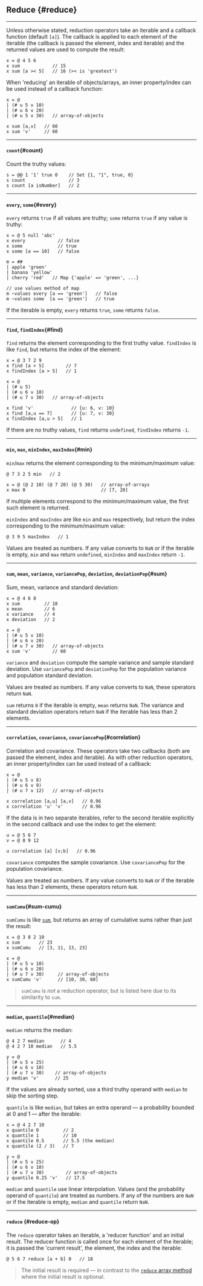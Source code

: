 ## Reduce {#reduce}

---

Unless otherwise stated, reduction operators take an iterable and a callback function (default `[a]`). The callback is applied to each element of the iterable (the callback is passed the element, index and iterable) and the returned values are used to compute the result:

```
x = @ 4 5 6
x sum            // 15
x sum [a >< 5]   // 16 (>< is 'greatest')
```

When 'reducing' an iterable of objects/arrays, an inner property/index can be used instead of a callback function:

```
x = @ 
| (# u 5 v 10)
| (# u 6 v 20)
| (# u 5 v 30)   // array-of-objects

x sum [a,v]   // 60
x sum 'v'     // 60
```

---
 
#### `count`{#count}

Count the truthy values:

```
s = @@ 1 '1' true 0    // Set {1, "1", true, 0}
s count                // 3
s count [a isNumber]   // 2
```

---

#### `every`, `some`{#every}

`every` returns `true` if all values are truthy; `some` returns `true` if any value is truthy:

```
x = @ 5 null 'abc'
x every            // false
x some             // true
x some [a == 10]   // false

m = ##
| apple 'green'
| banana 'yellow'
| cherry 'red'   // Map {'apple' => 'green', ...}

// use values method of map
m ~values every [a == 'green']   // false 
m ~values some  [a == 'green']   // true
```

If the iterable is empty, `every` returns `true`, `some` returns `false`.

---

#### `find`, `findIndex`{#find}

`find` returns the element corresponding to the first truthy value. `findIndex` is like `find`, but returns the index of the element:

```
x = @ 3 7 2 9
x find [a > 5]        // 7
x findIndex [a > 5]   // 1

x = @
| (# u 5)
| (# u 6 v 10)
| (# u 7 v 30)   // array-of-objects

x find 'v'              // {u: 6, v: 10}
x find [a,u == 7]       // {u: 7, v: 30}
x findIndex [a,u > 5]   // 1
```

If there are no truthy values, `find` returns `undefined`, `findIndex` returns `-1`.

---

#### `min`, `max`, `minIndex`, `maxIndex`{#min}

`min`/`max` returns the element corresponding to the minimum/maximum value:

```
@ 7 3 2 5 min   // 2

x = @ (@ 2 10) (@ 7 20) (@ 5 30)   // array-of-arrays
x max 0                            // [7, 20]
```

If multiple elements correspond to the minimum/maximum value, the first such element is returned.

`minIndex` and `maxIndex` are like `min` and `max` respectively, but return the index corresponding to the minimum/maximum value:

```
@ 3 9 5 maxIndex   // 1
```

Values are treated as numbers. If any value converts to `NaN` or if the iterable is empty, `min` and `max` return `undefined`, `minIndex` and `maxIndex` return `-1`.

---

#### `sum`, `mean`, `variance`, `variancePop`, `deviation`, `deviationPop`{#sum}

Sum, mean, variance and standard deviation:

```
x = @ 4 6 8
x sum         // 18
x mean        // 6
x variance    // 4
x deviation   // 2

x = @
| (# u 5 v 10)
| (# u 6 v 20)
| (# u 7 v 30)   // array-of-objects
x sum 'v'        // 60
```

`variance` and `deviation` compute the sample variance and sample standard deviation. Use `variancePop` and `deviationPop` for the population variance and population standard deviation.

Values are treated as numbers. If any value converts to `NaN`, these operators return `NaN`.

`sum` returns `0` if the iterable is empty, `mean` returns `NaN`. The variance and standard deviation operators return `NaN` if the iterable has less than 2 elements.

---

#### `correlation`, `covariance`, `covariancePop`{#correlation}

Correlation and covariance. These operators take two callbacks (both are passed the element, index and iterable). As with other reduction operators, an inner property/index can be used instead of a callback:

```
x = @
| (# u 5 v 8)
| (# u 6 v 9)
| (# u 7 v 12)   // array-of-objects

x correlation [a,u] [a,v]   // 0.96
x correlation 'u' 'v'       // 0.96
```

If the data is in two separate iterables, refer to the second iterable explicitly in the second callback and use the index to get the element:

```
u = @ 5 6 7
v = @ 8 9 12

u correlation [a] [v;b]   // 0.96
```

`covariance` computes the sample covariance. Use `covariancePop` for the population covariance.

Values are treated as numbers. If any value converts to `NaN` or if the iterable has less than 2 elements, these operators return `NaN`.

---

#### `sumCumu`{#sum-cumu} 

`sumCumu` is like [`sum`](#sum), but returns an array of cumulative sums rather than just the result:

```
x = @ 3 8 2 10
x sum       // 23
x sumCumu   // [3, 11, 13, 23]

x = @
| (# u 5 v 10)
| (# u 6 v 20)
| (# u 7 v 30)     // array-of-objects
x sumCumu 'v'      // [10, 30, 60]
```

> `sumCumu` is _not_ a reduction operator, but is listed here due to its similarity to `sum`.

---

#### `median`, `quantile`{#median}

`median` returns the median:

```
@ 4 2 7 median      // 4
@ 4 2 7 10 median   // 5.5

y = @ 
| (# u 5 v 25)
| (# u 6 v 10)
| (# u 7 v 30)    // array-of-objects
y median 'v'      // 25
```

If the values are already sorted, use a third truthy operand with `median` to skip the sorting step.

`quantile` is like `median`, but takes an extra operand &mdash; a probability bounded at 0 and 1 &mdash; after the iterable:

```
x = @ 4 2 7 10 
x quantile 0         // 2
x quantile 1         // 10
x quantile 0.5       // 5.5 (the median)
x quantile (2 / 3)   // 7

y = @ 
| (# u 5 v 25)
| (# u 6 v 10)
| (# u 7 v 30)        // array-of-objects
y quantile 0.25 'v'   // 17.5
```

`median` and `quantile` use linear interpolation. Values (and the probability operand of `quantile`) are treated as numbers. If any of the numbers are `NaN` or if the iterable is empty, `median` and `quantile` return `NaN`.

---

#### `reduce` {#reduce-op}

The `reduce` operator takes an iterable, a 'reducer function' and an initial result. The reducer function is called once for each element of the iterable; it is passed the 'current result', the element, the index and the iterable:

```
@ 5 6 7 reduce [a + b] 0   // 18
```

> The initial result is required &mdash; in contrast to the [`reduce` array method](https://developer.mozilla.org/en-US/docs/Web/JavaScript/Reference/Global_Objects/Array/Reduce) where the initial result is optional.